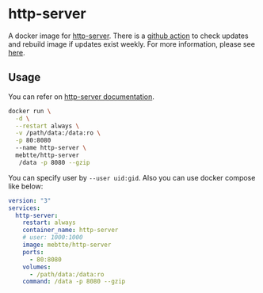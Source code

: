 # http-server

A docker image for [http-server](https://github.com/http-party/http-server). There is a [github action](https://github.com/mebtte/docker/actions/workflows/http-server.yaml) to check updates and rebuild image if updates exist weekly. For more information, please see [here](https://github.com/mebtte/docker).

## Usage

You can refer on [http-server documentation](https://github.com/http-party/http-server#readme).

```sh
docker run \
  -d \
  --restart always \
  -v /path/data:/data:ro \
  -p 80:8080
  --name http-server \
  mebtte/http-server
   /data -p 8080 --gzip
```

You can specify user by `--user uid:gid`. Also you can use docker compose like below:

```yml
version: "3"
services:
  http-server:
    restart: always
    container_name: http-server
    # user: 1000:1000
    image: mebtte/http-server
    ports:
      - 80:8080
    volumes:
      - /path/data:/data:ro
    command: /data -p 8080 --gzip
```
